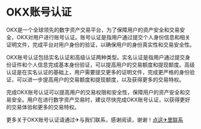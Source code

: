 # OKX账号认证

OKX是一个全球领先的数字资产交易平台，为了保障用户的资产安全和交易安全，OKX对用户进行账号认证。账号认证是指用户通过提交个人身份信息和相关证明文件，完成平台对用户身份的验证，以确保用户的身份真实性和交易安全性。

OKX账号认证包括实名认证和高级认证两种类型。实名认证是指用户通过提交身份证件和个人信息完成基本身份验证，可以提高用户的交易额度和提现额度。高级认证是在实名认证的基础上，用户需要提交更多的证明文件，完成更严格的身份验证，可以进一步提高用户的交易额度和提现额度，以及获得更多的交易特权。

完成OKX账号认证可以提高用户的交易权限和安全性，保障用户的资产安全和交易安全。用户在进行数字资产交易时，建议尽快完成OKX账号认证，以获得更好的交易体验和更多的交易特权。

更多关于OKX账号认证请通过✈与我们联系，感谢阅读，谢谢！[点这✈里联系](https://a.k02.cc)